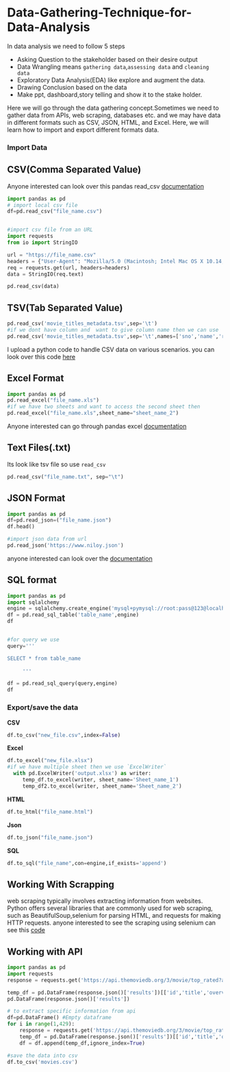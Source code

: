 # Data-Gathering-Technique-for-Data-Analysis

In data analysis we need to follow 5 steps 
- Asking Question to the stakeholder based on their desire output
- Data Wrangling means `gathering data`,`assessing data` and `cleaning data`
- Exploratory Data Analysis(EDA) like explore and augment the data.
- Drawing Conclusion based on the data
- Make ppt, dashboard,story telling and show it to the stake holder.

Here we will go through the data gathering concept.Sometimes we need to gather data from APIs, web scraping, databases etc. and we may have data in different formats such as CSV, JSON, HTML, and Excel. Here, we will learn how to import and export different formats data.
### Import Data
## CSV(Comma Separated Value) 
Anyone interested can look over this pandas read_csv [documentation](https://pandas.pydata.org/docs/reference/api/pandas.read_csv.html)
```python
import pandas as pd
# import local csv file
df=pd.read_csv("file_name.csv")


#import csv file from an URL
import requests
from io import StringIO

url = "https://file_name.csv"
headers = {"User-Agent": "Mozilla/5.0 (Macintosh; Intel Mac OS X 10.14; rv:66.0) Gecko/20100101 Firefox/66.0"}
req = requests.get(url, headers=headers)
data = StringIO(req.text)

pd.read_csv(data)


```
## TSV(Tab Separated Value)
```python
pd.read_csv('movie_titles_metadata.tsv',sep='\t') 
#if we dont have column and  want to give column name then we can use 
pd.read_csv('movie_titles_metadata.tsv',sep='\t',names=['sno','name','release_year','rating','votes','genres'])

```
I upload a python code to handle CSV data on various scenarios. you can look over this code [here](working-with-csv.ipynb)
## Excel Format
```python
import pandas as pd
pd.read_excel("file_name.xls")
#if we have two sheets and want to access the second sheet then
pd.read_excel("file_name.xls",sheet_name="sheet_name_2")


```
Anyone interested can go through pandas excel [documentation](https://pandas.pydata.org/docs/reference/api/pandas.read_excel.html)
## Text Files(.txt)
 Its look like tsv file so use `read_csv` 
 ```python
pd.read_csv("file_name.txt", sep="\t")
```
## JSON Format
```python
import pandas as pd
df=pd.read_json=("file_name.json")
df.head()

#import json data from url
pd.read_json('https://www.niloy.json')
```
anyone interested can look over the [documentation](https://pandas.pydata.org/docs/reference/api/pandas.read_json.html)

## SQL format
```python
import pandas as pd 
import sqlalchemy
engine = sqlalchemy.create_engine('mysql+pymysql://root:pass@123@localhost:3306/ecommerce')
df = pd.read_sql_table('table_name',engine)
df


#for query we use
query='''

SELECT * from table_name
  
     '''

df = pd.read_sql_query(query,engine)
df
```
### Export/save the data
**CSV**
```python
df.to_csv("new_file.csv",index=False)
```
**Excel**
```python
df.to_excel("new_file.xlsx")
#if we have multiple sheet then we use `ExcelWriter`
  with pd.ExcelWriter('output.xlsx') as writer:  
     temp_df.to_excel(writer, sheet_name='Sheet_name_1')
     temp_df2.to_excel(writer, sheet_name='Sheet_name_2')
```

**HTML**
```python
df.to_html("file_name.html")
```
**Json**
```python
df.to_json("file_name.json")
```
**SQL**
```python
df.to_sql("file_name",con=engine,if_exists='append')
```
## Working With Scrapping
web scraping typically involves extracting information from websites. Python offers several libraries that are commonly used for web scraping, such as BeautifulSoup,selenium for parsing HTML, and requests for making HTTP requests. anyone interested to see the scraping using selenium can see this [code](Firefox-Scraper.py) 
## Working with API
```python
import pandas as pd
import requests
response = requests.get('https://api.themoviedb.org/3/movie/top_rated?api_key=8265bd1679663a7ea12ac168da84d2e8&language=en-US&page=1') # get api url

temp_df = pd.DataFrame(response.json()['results'])[['id','title','overview','release_date','popularity','vote_average','vote_count']]
pd.DataFrame(response.json()['results'])

# to extract specific information from api
df=pd.DataFrame() #Empty dataframe
for i in range(1,429):
    response = requests.get('https://api.themoviedb.org/3/movie/top_rated?api_key=8265bd1679663a7ea12ac168da84d2e8&language=en-US&page={}'.format(i))
    temp_df = pd.DataFrame(response.json()['results'])[['id','title','overview','release_date','popularity','vote_average','vote_count']]
    df = df.append(temp_df,ignore_index=True)

#save the data into csv
df.to_csv('movies.csv')


```






